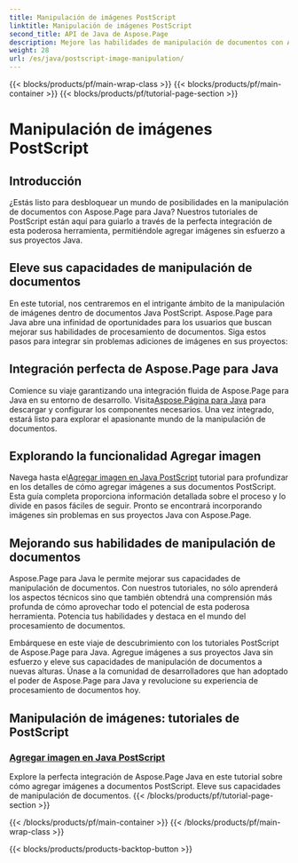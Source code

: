 ```yaml
---
title: Manipulación de imágenes PostScript
linktitle: Manipulación de imágenes PostScript
second_title: API de Java de Aspose.Page
description: Mejore las habilidades de manipulación de documentos con Aspose.Page para Java. Sumérjase en nuestros tutoriales de PostScript, aprenda a agregar imágenes en Java y mejore las capacidades de sus documentos.
weight: 28
url: /es/java/postscript-image-manipulation/
---
```


{{< blocks/products/pf/main-wrap-class >}}
{{< blocks/products/pf/main-container >}}
{{< blocks/products/pf/tutorial-page-section >}}

# Manipulación de imágenes PostScript


## Introducción

¿Estás listo para desbloquear un mundo de posibilidades en la manipulación de documentos con Aspose.Page para Java? Nuestros tutoriales de PostScript están aquí para guiarlo a través de la perfecta integración de esta poderosa herramienta, permitiéndole agregar imágenes sin esfuerzo a sus proyectos Java.

## Eleve sus capacidades de manipulación de documentos

En este tutorial, nos centraremos en el intrigante ámbito de la manipulación de imágenes dentro de documentos Java PostScript. Aspose.Page para Java abre una infinidad de oportunidades para los usuarios que buscan mejorar sus habilidades de procesamiento de documentos. Siga estos pasos para integrar sin problemas adiciones de imágenes en sus proyectos:

## Integración perfecta de Aspose.Page para Java

 Comience su viaje garantizando una integración fluida de Aspose.Page para Java en su entorno de desarrollo. Visita[Aspose.Página para Java](https://products.aspose.com/page/java) para descargar y configurar los componentes necesarios. Una vez integrado, estará listo para explorar el apasionante mundo de la manipulación de documentos.

## Explorando la funcionalidad Agregar imagen

 Navega hasta el[Agregar imagen en Java PostScript](./add-image/) tutorial para profundizar en los detalles de cómo agregar imágenes a sus documentos PostScript. Esta guía completa proporciona información detallada sobre el proceso y lo divide en pasos fáciles de seguir. Pronto se encontrará incorporando imágenes sin problemas en sus proyectos Java con Aspose.Page.

## Mejorando sus habilidades de manipulación de documentos

Aspose.Page para Java le permite mejorar sus capacidades de manipulación de documentos. Con nuestros tutoriales, no sólo aprenderá los aspectos técnicos sino que también obtendrá una comprensión más profunda de cómo aprovechar todo el potencial de esta poderosa herramienta. Potencia tus habilidades y destaca en el mundo del procesamiento de documentos.

Embárquese en este viaje de descubrimiento con los tutoriales PostScript de Aspose.Page para Java. Agregue imágenes a sus proyectos Java sin esfuerzo y eleve sus capacidades de manipulación de documentos a nuevas alturas. Únase a la comunidad de desarrolladores que han adoptado el poder de Aspose.Page para Java y revolucione su experiencia de procesamiento de documentos hoy.
## Manipulación de imágenes: tutoriales de PostScript
### [Agregar imagen en Java PostScript](./add-image/)
Explore la perfecta integración de Aspose.Page Java en este tutorial sobre cómo agregar imágenes a documentos PostScript. Eleve sus capacidades de manipulación de documentos.
{{< /blocks/products/pf/tutorial-page-section >}}

{{< /blocks/products/pf/main-container >}}
{{< /blocks/products/pf/main-wrap-class >}}

{{< blocks/products/products-backtop-button >}}
